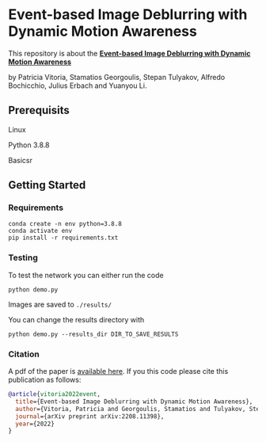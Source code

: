 # Event-based Image Deblurring with Dynamic Motion Awareness

This repository is about the [**Event-based Image Deblurring with Dynamic Motion Awareness**](https://arxiv.org/abs/2208.11398) 

by Patricia Vitoria, Stamatios Georgoulis, Stepan Tulyakov, Alfredo Bochicchio, Julius Erbach and  Yuanyou Li.



## Prerequisits 
Linux 

Python 3.8.8

Basicsr


## Getting Started



### Requirements
```
conda create -n env python=3.8.8
conda activate env
pip install -r requirements.txt
```


  ### Testing
To test the network you can either run the code
```
python demo.py
```
Images are saved to `./results/`


You can change the results directory with 

```
python demo.py --results_dir DIR_TO_SAVE_RESULTS
```

### Citation
A pdf of the paper is [available here](https://arxiv.org/pdf/2208.11398.pdf). If you this code please cite this publication as follows:

```bibtex
@article{vitoria2022event,
  title={Event-based Image Deblurring with Dynamic Motion Awareness},
  author={Vitoria, Patricia and Georgoulis, Stamatios and Tulyakov, Stepan and Bochicchio, Alfredo and Erbach, Julius and Li, Yuanyou},
  journal={arXiv preprint arXiv:2208.11398},
  year={2022}
}

```
